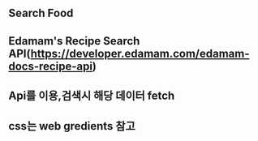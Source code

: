 ## Search Food 

## Edamam's Recipe Search API(https://developer.edamam.com/edamam-docs-recipe-api)

## Api를 이용,검색시 해당 데이터 fetch

## css는 web gredients 참고
